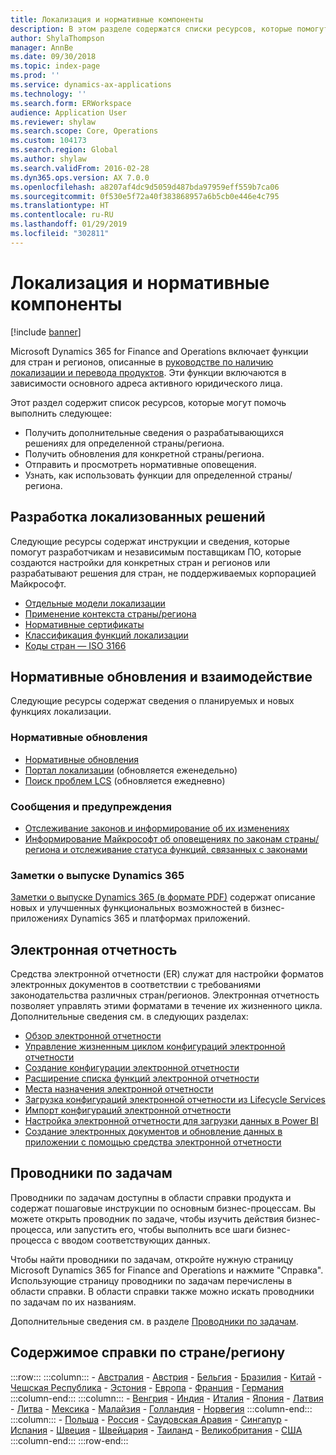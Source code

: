 ```yaml
---
title: Локализация и нормативные компоненты
description: В этом разделе содержатся списки ресурсов, которые помогут вам узнать больше о функциональности, относящейся к конкретным странам и регионам.
author: ShylaThompson
manager: AnnBe
ms.date: 09/30/2018
ms.topic: index-page
ms.prod: ''
ms.service: dynamics-ax-applications
ms.technology: ''
ms.search.form: ERWorkspace
audience: Application User
ms.reviewer: shylaw
ms.search.scope: Core, Operations
ms.custom: 104173
ms.search.region: Global
ms.author: shylaw
ms.search.validFrom: 2016-02-28
ms.dyn365.ops.version: AX 7.0.0
ms.openlocfilehash: a8207af4dc9d5059d487bda97959eff559b7ca06
ms.sourcegitcommit: 0f530e5f72a40f383868957a6b5cb0e446e4c795
ms.translationtype: HT
ms.contentlocale: ru-RU
ms.lasthandoff: 01/29/2019
ms.locfileid: "302811"
---
```

# <a name="localization-and-regulatory-features"></a>Локализация и нормативные компоненты

[!include [banner](../includes/banner.md)]

Microsoft Dynamics 365 for Finance and Operations включает функции для стран и регионов, описанные в [руководстве по наличию локализации и перевода продуктов](https://aka.ms/dynamics_365_international_availability_deck). Эти функции включаются в зависимости основного адреса активного юридического лица. 

Этот раздел содержит список ресурсов, которые могут помочь выполнить следующее: 
- Получить дополнительные сведения о разрабатывающихся решениях для определенной страны/региона.
- Получить обновления для конкретной страны/региона.
- Отправить и просмотреть нормативные оповещения.
- Узнать, как использовать функции для определенной страны/региона. 

## <a name="developing-localized-solutions"></a>Разработка локализованных решений
Следующие ресурсы содержат инструкции и сведения, которые помогут разработчикам и независимым поставщикам ПО, которые создаются настройки для конкретных стран и регионов или разрабатывают решения для стран, не поддерживаемых корпорацией Майкрософт.
-   [Отдельные модели локализации](separate-localization-models.md)
-   [Применение контекста страны/региона](apply-country-context.md)
-   [Нормативные сертификаты](regulatory-certifications.md)
-   [Классификация функций локализации](classify-localization-features.md)
-   [Коды стран — ISO 3166](https://www.iso.org/iso-3166-country-codes.html)

## <a name="regulatory-updates-and-communication"></a>Нормативные обновления и взаимодействие
Следующие ресурсы содержат сведения о планируемых и новых функциях локализации. 

### <a name="regulatory-updates"></a>Нормативные обновления
-   [Нормативные обновления](../../financials/localizations/regulatory-updates.md)
-   [Портал локализации](https://mbs.microsoft.com/customersource/northamerica/ax/support/support-news/GFMLocalizationPortalMC) (обновляется еженедельно)
-   [Поиск проблем LCS](../lifecycle-services/issue-search-lcs.md) (обновляется ежедневно)

### <a name="communication-and-alerts"></a>Сообщения и предупреждения
-   [Отслеживание законов и информирование об их изменениях](regulatory-watch-communication.md)
-   [Информирование Майкрософт об оповещениях по законам страны/региона и отслеживание статуса функций, связанных с законами](submit-localization-alerts.md)

### <a name="dynamics-365-release-notes"></a>Заметки о выпуске Dynamics 365
[Заметки о выпуске Dynamics 365 (в формате PDF)](https://aka.ms/businessappsreleasenotes) содержат описание новых и улучшенных функциональных возможностей в бизнес-приложениях Dynamics 365 и платформах приложений. 

## <a name="electronic-reporting"></a>Электронная отчетность
Средства электронной отчетности (ER) служат для настройки форматов электронных документов в соответствии с требованиями законодательства различных стран/регионов. Электронная отчетность позволяет управлять этими форматами в течение их жизненного цикла. Дополнительные сведения см. в следующих разделах:
-   [Обзор электронной отчетности](../analytics/general-electronic-reporting.md)
-   [Управление жизненным циклом конфигураций электронной отчетности](../analytics/general-electronic-reporting-manage-configuration-lifecycle.md)
-   [Создание конфигурации электронной отчетности](../analytics/electronic-reporting-configuration.md)
-   [Расширение списка функций электронной отчетности](../analytics/general-electronic-reporting-formulas-list-extension.md)
-   [Места назначения электронной отчетности](../analytics/electronic-reporting-destinations.md)
-   [Загрузка конфигураций электронной отчетности из Lifecycle Services](../analytics/download-electronic-reporting-configuration-lcs.md)
-   [Импорт конфигураций электронной отчетности](../analytics/electronic-reporting-import-ger-configurations.md)
-   [Настройка электронной отчетности для загрузки данных в Power BI](../analytics/general-electronic-reporting-report-configuration-get-data-powerbi.md)
-   [Создание электронных документов и обновление данных в приложении с помощью средства электронной отчетности](../analytics/generate-electronic-documents-update-application-data.md)

## <a name="task-guides"></a>Проводники по задачам
Проводники по задачам доступны в области справки продукта и содержат пошаговые инструкции по основным бизнес-процессам. Вы можете открыть проводник по задаче, чтобы изучить действия бизнес-процесса, или запустить его, чтобы выполнить все шаги бизнес-процесса с вводом соответствующих данных.

Чтобы найти проводники по задачам, откройте нужную страницу Microsoft Dynamics 365 for Finance and Operations и нажмите "Справка". Использующие страницу проводники по задачам перечислены в области справки. В области справки также можно искать проводники по задачам по их названиям.

Дополнительные сведения см. в разделе [Проводники по задачам](../../fin-and-ops/get-started/help-overview.md#task-guides).


## <a name="countryregion-specific-help-content"></a>Содержимое справки по стране/региону
:::row:::
    :::column:::
        - [Австралия](../../financials/localizations/australia.md)
        - [Австрия](../../financials/localizations/austria.md)
        - [Бельгия](../../financials/localizations/belgium.md)
        - [Бразилия](../../financials/localizations/brazil.md)
        - [Китай](../../financials/localizations/china.md)
        - [Чешская Республика](../../financials/localizations/czech-republic.md)
        - [Эстония](../../financials/localizations/estonia.md)
        - [Европа](../../financials/localizations/europe.md)
        - [Франция](../../financials/localizations/france.md)
        - [Германия](../../financials/localizations/germany.md)
    :::column-end:::
    :::column:::
        - [Венгрия](../../financials/localizations/hungary.md)
        - [Индия](../../financials/localizations/india.md)
        - [Италия](../../financials/localizations/italy.md)
        - [Япония](../../financials/localizations/japan.md)
        - [Латвия](../../financials/localizations/latvia.md)
        - [Литва](../../financials/localizations/lithuania.md)
        - [Мексика](../../financials/localizations/mexico.md)
        - [Малайзия](../../financials/localizations/malaysia.md)
        - [Голландия](../../financials/localizations/netherlands.md)
        - [Норвегия](../../financials/localizations/norway.md)
    :::column-end:::
    :::column:::
        - [Польша](../../financials/localizations/poland.md)
        - [Россия](../../financials/localizations/russia.md)
        - [Саудовская Аравия](../../financials/localizations/saudi-arabia.md)
        - [Сингапур](../../financials/localizations/singapore.md)
        - [Испания](../../financials/localizations/spain.md)
        - [Швеция](../../financials/localizations/sweden.md)
        - [Швейцария](../../financials/localizations/switzerland.md)
        - [Таиланд](../../financials/localizations/thailand.md)
        - [Великобритания](../../financials/localizations/united-kingdom.md)
        - [США](../../financials/localizations/united-states.md)
    :::column-end:::
:::row-end:::






